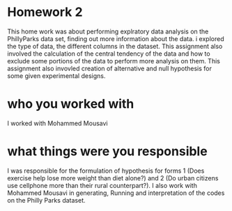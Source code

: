 # Homework 2
This home work was about performing explratory data analysis on the PhillyParks data set, finding out more information about the data. i explored the type of data, the different columns in the dataset. This assignment also involved the calculation of the central tendency of the data and how to exclude some portions of the data to perform more analysis on them. This assignment also invovled creation of alternative and null hypothesis for some given experimental designs.

# who you worked with
I worked with Mohammed Mousavi

# what things were you responsible
I was responsible for the formulation of hypothesis for forms 1 (Does exercise help lose more weight than diet alone?) and 2 (Do urban citizens use cellphone more than their rural counterpart?).
I also work with Mohammed Mousavi in generating, Running and interpretation of the codes on the Philly Parks dataset.

